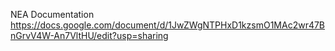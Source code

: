 NEA Documentation
https://docs.google.com/document/d/1JwZWgNTPHxD1kzsmO1MAc2wr47BnGrvV4W-An7VltHU/edit?usp=sharing
